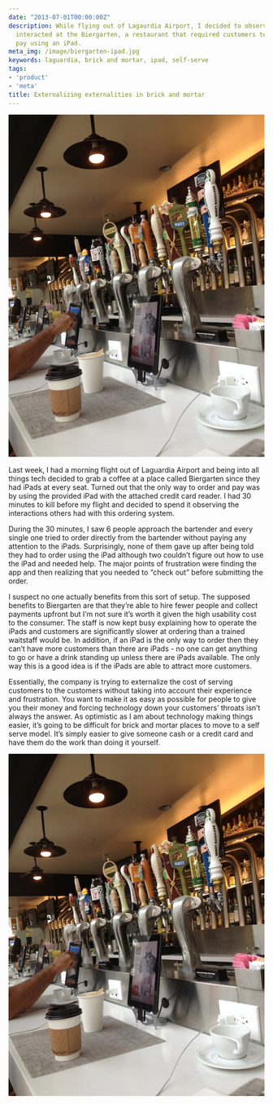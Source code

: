 ```yaml
---
date: "2013-07-01T00:00:00Z"
description: While flying out of Lagaurdia Airport, I decided to observe the way people
  interacted at the Biergarten, a restaurant that required customers to order and
  pay using an iPad.
meta_img: /image/biergarten-ipad.jpg
keywords: laguardia, brick and mortar, ipad, self-serve
tags:
- 'product'
- 'meta'
title: Externalizing externalities in brick and mortar
---
```



<div class="right10">
  <img src="/image/biergarten.jpg" alt="The scene at the Laguardia Biergarten" data-width="600" data-height="800" data-layout="responsive" />
</div>

Last week, I had a morning flight out of Laguardia Airport and being into all things tech decided to grab a coffee at a place called Biergarten since they had iPads at every seat. Turned out that the only way to order and pay was by using the provided iPad with the attached credit card reader. I had 30 minutes to kill before my flight and decided to spend it observing the interactions others had with this ordering system.

During the 30 minutes, I saw 6 people approach the bartender and every single one tried to order directly from the bartender without paying any attention to the iPads. Surprisingly, none of them gave up after being told they had to order using the iPad although two couldn’t figure out how to use the iPad and needed help. The major points of frustration were finding the app and then realizing that you needed to “check out” before submitting the order.

I suspect no one actually benefits from this sort of setup. The supposed benefits to Biergarten are that they’re able to hire fewer people and collect payments upfront but I’m not sure it’s worth it given the high usability cost to the consumer. The staff is now kept busy explaining how to operate the iPads and customers are significantly slower at ordering than a trained waitstaff would be. In addition, if an iPad is the only way to order then they can’t have more customers than there are iPads - no one can get anything to go or have a drink standing up unless there are iPads available. The only way this is a good idea is if the iPads are able to attract more customers.

Essentially, the company is trying to externalize the cost of serving customers to the customers without taking into account their experience and frustration. You want to make it as easy as possible for people to give you their money and forcing technology down your customers’ throats isn’t always the answer. As optimistic as I am about technology making things easier, it’s going to be difficult for brick and mortar places to move to a self serve model. It’s simply easier to give someone cash or a credit card and have them do the work than doing it yourself.

<img src="/image/biergarten.jpg" alt="The scene at the Laguardia Biergarten" data-width="600" data-height="800" data-layout="responsive" />
